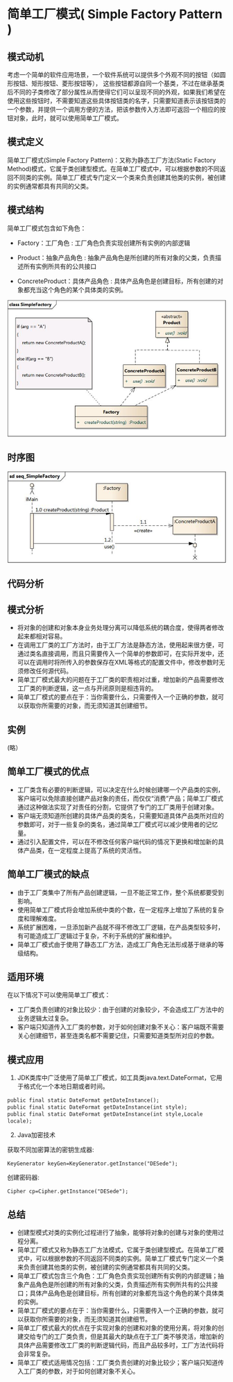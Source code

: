 简单工厂模式( Simple Factory Pattern )
======================================

模式动机
--------

考虑一个简单的软件应用场景，一个软件系统可以提供多个外观不同的按钮（如圆形按钮、矩形按钮、菱形按钮等），
这些按钮都源自同一个基类，不过在继承基类后不同的子类修改了部分属性从而使得它们可以呈现不同的外观，如果我们希望在使用这些按钮时，不需要知道这些具体按钮类的名字，只需要知道表示该按钮类的一个参数，并提供一个调用方便的方法，把该参数传入方法即可返回一个相应的按钮对象，此时，就可以使用简单工厂模式。

模式定义
--------

简单工厂模式(Simple Factory Pattern)：又称为静态工厂方法(Static Factory
Method)模式，它属于类创建型模式。在简单工厂模式中，可以根据参数的不同返回不同类的实例。简单工厂模式专门定义一个类来负责创建其他类的实例，被创建的实例通常都具有共同的父类。

模式结构
--------

简单工厂模式包含如下角色：

-   Factory：工厂角色
    :   工厂角色负责实现创建所有实例的内部逻辑

-   Product：抽象产品角色
    :   抽象产品角色是所创建的所有对象的父类，负责描述所有实例所共有的公共接口

-   ConcreteProduct：具体产品角色
    :   具体产品角色是创建目标，所有创建的对象都充当这个角色的某个具体类的实例。

![image](../image/SimpleFactory.jpg)

时序图
------

![image](../image/seq_SimpleFactory.jpg)

代码分析
--------

模式分析
--------

-   将对象的创建和对象本身业务处理分离可以降低系统的耦合度，使得两者修改起来都相对容易。
-   在调用工厂类的工厂方法时，由于工厂方法是静态方法，使用起来很方便，可通过类名直接调用，而且只需要传入一个简单的参数即可，在实际开发中，还可以在调用时将所传入的参数保存在XML等格式的配置文件中，修改参数时无须修改任何源代码。
-   简单工厂模式最大的问题在于工厂类的职责相对过重，增加新的产品需要修改工厂类的判断逻辑，这一点与开闭原则是相违背的。
-   简单工厂模式的要点在于：当你需要什么，只需要传入一个正确的参数，就可以获取你所需要的对象，而无须知道其创建细节。

实例
----

(略）

简单工厂模式的优点
------------------

-   工厂类含有必要的判断逻辑，可以决定在什么时候创建哪一个产品类的实例，客户端可以免除直接创建产品对象的责任，而仅仅“消费”产品；简单工厂模式通过这种做法实现了对责任的分割，它提供了专门的工厂类用于创建对象。
-   客户端无须知道所创建的具体产品类的类名，只需要知道具体产品类所对应的参数即可，对于一些复杂的类名，通过简单工厂模式可以减少使用者的记忆量。
-   通过引入配置文件，可以在不修改任何客户端代码的情况下更换和增加新的具体产品类，在一定程度上提高了系统的灵活性。

简单工厂模式的缺点
------------------

-   由于工厂类集中了所有产品创建逻辑，一旦不能正常工作，整个系统都要受到影响。
-   使用简单工厂模式将会增加系统中类的个数，在一定程序上增加了系统的复杂度和理解难度。
-   系统扩展困难，一旦添加新产品就不得不修改工厂逻辑，在产品类型较多时，有可能造成工厂逻辑过于复杂，不利于系统的扩展和维护。
-   简单工厂模式由于使用了静态工厂方法，造成工厂角色无法形成基于继承的等级结构。

适用环境
--------

在以下情况下可以使用简单工厂模式：

-   工厂类负责创建的对象比较少：由于创建的对象较少，不会造成工厂方法中的业务逻辑太过复杂。
-   客户端只知道传入工厂类的参数，对于如何创建对象不关心：客户端既不需要关心创建细节，甚至连类名都不需要记住，只需要知道类型所对应的参数。

模式应用
--------

1.  JDK类库中广泛使用了简单工厂模式，如工具类java.text.DateFormat，它用于格式化一个本地日期或者时间。

<!-- -->

    public final static DateFormat getDateInstance();
    public final static DateFormat getDateInstance(int style);
    public final static DateFormat getDateInstance(int style,Locale 
    locale);

2.  Java加密技术

获取不同加密算法的密钥生成器:

    KeyGenerator keyGen=KeyGenerator.getInstance("DESede");

创建密码器:

    Cipher cp=Cipher.getInstance("DESede");

总结
----

-   创建型模式对类的实例化过程进行了抽象，能够将对象的创建与对象的使用过程分离。
-   简单工厂模式又称为静态工厂方法模式，它属于类创建型模式。在简单工厂模式中，可以根据参数的不同返回不同类的实例。简单工厂模式专门定义一个类来负责创建其他类的实例，被创建的实例通常都具有共同的父类。
-   简单工厂模式包含三个角色：工厂角色负责实现创建所有实例的内部逻辑；抽象产品角色是所创建的所有对象的父类，负责描述所有实例所共有的公共接口；具体产品角色是创建目标，所有创建的对象都充当这个角色的某个具体类的实例。
-   简单工厂模式的要点在于：当你需要什么，只需要传入一个正确的参数，就可以获取你所需要的对象，而无须知道其创建细节。
-   简单工厂模式最大的优点在于实现对象的创建和对象的使用分离，将对象的创建交给专门的工厂类负责，但是其最大的缺点在于工厂类不够灵活，增加新的具体产品需要修改工厂类的判断逻辑代码，而且产品较多时，工厂方法代码将会非常复杂。
-   简单工厂模式适用情况包括：工厂类负责创建的对象比较少；客户端只知道传入工厂类的参数，对于如何创建对象不关心。